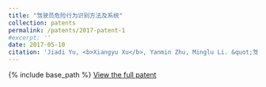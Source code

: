 ```yaml
---
title: "驾驶员危险行为识别方法及系统"
collection: patents
permalink: /patents/2017-patent-1
#excerpt: ''
date: 2017-05-10
citation: 'Jiadi Yu, <b>Xiangyu Xu</b>, Yanmin Zhu, Minglu Li. &quot;驾驶员危险行为识别方法及系统.&quot; <i>ZL201611116789.2</i>. 2017. P.R.China.'
---
```

{% include base_path %}
[View the full patent](https://ShawnnXu.github.io/files/2017-patent-1.pdf)

